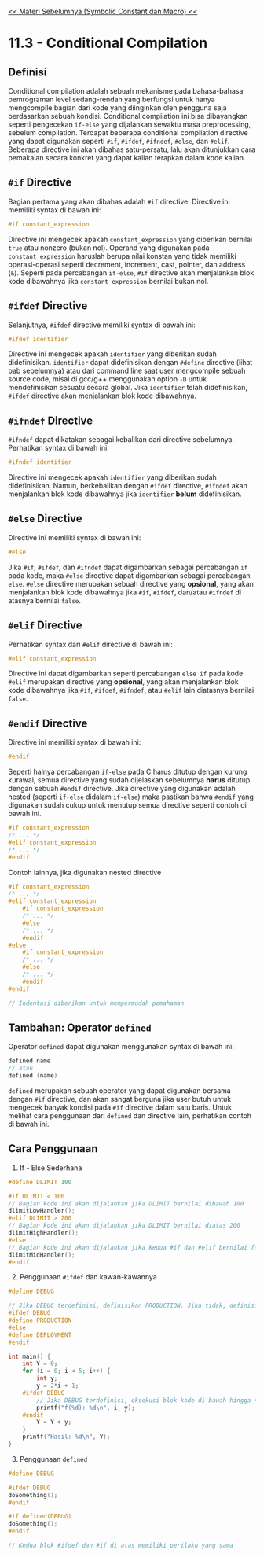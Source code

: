 [<< Materi Sebelumnya (Symbolic Constant dan Macro) <<](2-SymbolicConstantDanMacro.md)

# 11.3 - Conditional Compilation

## Definisi

Conditional compilation adalah sebuah mekanisme pada bahasa-bahasa pemrograman level sedang-rendah yang berfungsi untuk hanya mengcompile bagian dari kode yang diinginkan oleh pengguna saja berdasarkan sebuah kondisi. Conditional compilation ini bisa dibayangkan seperti pengecekan `if-else` yang dijalankan sewaktu masa preprocessing, sebelum compilation. Terdapat beberapa conditional compilation directive yang dapat digunakan seperti `#if`, `#ifdef`, `#ifndef`, `#else`, dan `#elif`. Beberapa directive ini akan dibahas satu-persatu, lalu akan ditunjukkan cara pemakaian secara konkret yang dapat kalian terapkan dalam kode kalian.

## `#if` Directive

Bagian pertama yang akan dibahas adalah `#if` directive. Directive ini memiliki syntax di bawah ini:

```c
#if constant_expression
```

Directive ini mengecek apakah `constant_expression` yang diberikan bernilai `true` atau nonzero (bukan nol). Operand yang digunakan pada `constant_expression` haruslah berupa nilai konstan yang tidak memiliki operasi-operasi seperti decrement, increment, cast, pointer, dan address (`&`). Seperti pada percabangan `if-else`, `#if` directive akan menjalankan blok kode dibawahnya jika `constant_expression` bernilai bukan nol.

## `#ifdef` Directive

Selanjutnya, `#ifdef` directive memiliki syntax di bawah ini:

```c
#ifdef identifier
```

Directive ini mengecek apakah `identifier` yang diberikan sudah didefinisikan. `identifier` dapat didefinisikan dengan `#define` directive (lihat bab sebelumnya) atau dari command line saat user mengcompile sebuah source code, misal di gcc/g++ menggunakan option `-D` untuk mendefinisikan sesuatu secara global. Jika `identifier` telah didefinisikan, `#ifdef` directive akan menjalankan blok kode dibawahnya.

## `#ifndef` Directive

`#ifndef` dapat dikatakan sebagai kebalikan dari directive sebelumnya. Perhatikan syntax di bawah ini:

```c
#ifndef identifier
```

Directive ini mengecek apakah `identifier` yang diberikan sudah didefinisikan. Namun, berkebalikan dengan `#ifdef` directive, `#ifndef` akan menjalankan blok kode dibawahnya jika `identifier` **belum** didefinisikan.

## `#else` Directive

Directive ini memiliki syntax di bawah ini:

```c
#else
```

Jika `#if`, `#ifdef`, dan `#ifndef` dapat digambarkan sebagai percabangan `if` pada kode, maka `#else` directive dapat digambarkan sebagai percabangan `else`. `#else` directive merupakan sebuah directive yang **opsional**, yang akan menjalankan blok kode dibawahnya jika `#if`, `#ifdef`, dan/atau `#ifndef` di atasnya bernilai `false`.

## `#elif` Directive

Perhatikan syntax dari `#elif` directive di bawah ini:

```c
#elif constant_expression
```

Directive ini dapat digambarkan seperti percabangan `else if` pada kode. `#elif` merupakan directive yang **opsional**, yang akan menjalankan blok kode dibawahnya jika `#if`, `#ifdef`, `#ifndef`, atau `#elif` lain diatasnya bernilai `false`.

## `#endif` Directive

Directive ini memiliki syntax di bawah ini:

```c
#endif
```

Seperti halnya percabangan `if-else` pada C harus ditutup dengan kurung kurawal, semua directive yang sudah dijelaskan sebelumnya **harus** ditutup dengan sebuah `#endif` directive. Jika directive yang digunakan adalah nested (seperti `if-else` didalam `if-else`) maka pastikan bahwa `#endif` yang digunakan sudah cukup untuk menutup semua directive seperti contoh di bawah ini.

```c
#if constant_expression
/* ... */
#elif constant_expression
/* ... */
#endif
```

Contoh lainnya, jika digunakan nested directive

```c
#if constant_expression
/* ... */
#elif constant_expression
    #if constant_expression
    /* ... */
    #else
    /* ... */
    #endif
#else
    #if constant_expression
    /* ... */
    #else
    /* ... */
    #endif
#endif

// Indentasi diberikan untuk mempermudah pemahaman
```

## Tambahan: Operator `defined`

Operator `defined` dapat digunakan menggunakan syntax di bawah ini:

```c
defined name
// atau
defined (name)
```

`defined` merupakan sebuah operator yang dapat digunakan bersama dengan `#if` directive, dan akan sangat berguna jika user butuh untuk mengecek banyak kondisi pada `#if` directive dalam satu baris. Untuk melihat cara penggunaan dari `defined` dan directive lain, perhatikan contoh di bawah ini.

## Cara Penggunaan

1. If - Else Sederhana

```c
#define DLIMIT 100

#if DLIMIT < 100
// Bagian kode ini akan dijalankan jika DLIMIT bernilai dibawah 100
dlimitLowHandler();
#elif DLIMIT > 200
// Bagian kode ini akan dijalankan jika DLIMIT bernilai diatas 200
dlimitHighHandler();
#else
// Bagian kode ini akan dijalankan jika kedua #if dan #elif bernilai false
dlimitMidHandler();
#endif
```

2. Penggunaan `#ifdef` dan kawan-kawannya

```c
#define DEBUG

// Jika DEBUG terdefinisi, definisikan PRODUCTION. Jika tidak, definisikan DEPLOYMENT
#ifdef DEBUG
#define PRODUCTION
#else
#define DEPLOYMENT
#endif

int main() {
    int Y = 0;
    for (i = 0; i < 5; i++) {
        int y;
        y = 2*i + 1;
    #ifdef DEBUG
        // Jika DEBUG terdefinisi, eksekusi blok kode di bawah hingga #endif berikutnya
        printf("f(%d): %d\n", i, y);
    #endif
        Y = Y + y;
    }
    printf("Hasil: %d\n", Y);
}
```

3. Penggunaan `defined`

```c
#define DEBUG

#ifdef DEBUG
doSomething();
#endif

#if defined(DEBUG)
doSomething();
#endif

// Kedua blok #ifdef dan #if di atas memiliki perilaku yang sama
```
